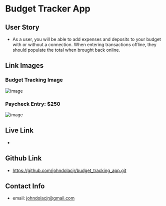 # Budget Tracker App

## User Story

* As a user, you will be able to add expenses and deposits to your budget with or without a connection. When entering transactions offline, they should populate the total when brought back online.

## Link Images

### Budget Tracking Image 
![image](https://user-images.githubusercontent.com/69832533/105883085-aa93b380-5fc3-11eb-94db-733834a66d67.png)

### Paycheck Entry: $250
![image](https://user-images.githubusercontent.com/69832533/105883284-ea5a9b00-5fc3-11eb-9c46-92b01dade911.png)

## Live Link
* 

## Github Link
* https://github.com/johndolacjr/budget_tracking_app.git

## Contact Info
* email: johndolacjr@gmail.com
